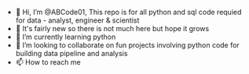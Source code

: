 - 👋 Hi, I’m @ABCode01, This repo is for all python and sql code requied for data - analyst, engineer & scientist
- 👀 It's fairly new so there is not much here but hope it grows
- 🌱 I’m currently learning python 
- 💞️ I’m looking to collaborate on fun projects involving python code for building data pipeline and analysis 
- 📫 How to reach me 

<!---
ABCode01/ABCode01 is a ✨ special ✨ repository because its `README.md` (this file) appears on your GitHub profile.
You can click the Preview link to take a look at your changes.
--->
